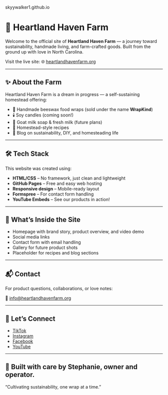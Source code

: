 skyywalker1.github.io
# 🌾 Heartland Haven Farm

Welcome to the official site of **Heartland Haven Farm** — a journey toward sustainability, handmade living, and farm-crafted goods. Built from the ground up with love in North Carolina.

Visit the live site: 🌐 [heartlandhavenfarm.org](https://heartlandhavenfarm.org)

---

## ✨ About the Farm

Heartland Haven Farm is a dream in progress — a self-sustaining homestead offering:

- 🐝 Handmade beeswax food wraps (sold under the name **WrapKind**)
- 🕯️ Soy candles (coming soon!)
- 🧼 Goat milk soap & fresh milk (future plans)
- 🍞 Homestead-style recipes
- 📖 Blog on sustainability, DIY, and homesteading life

---

## 🛠 Tech Stack

This website was created using:

- **HTML/CSS** – No framework, just clean and lightweight
- **GitHub Pages** – Free and easy web hosting
- **Responsive design** – Mobile-ready layout
- **Formspree** – For contact form handling
- **YouTube Embeds** – See our products in action!

---

## 📸 What’s Inside the Site

- Homepage with brand story, product overview, and video demo
- Social media links
- Contact form with email handling
- Gallery for future product shots
- Placeholder for recipes and blog sections

---

## 📬 Contact

For product questions, collaborations, or love notes:

📧 [info@heartlandhavenfarm.org](mailto:info@heartlandhavenfarm.org)

---

## 🤝 Let’s Connect

- [TikTok](https://www.tiktok.com/@heartlandhavenfarm_)
- [Instagram](https://www.instagram.com/heartlandhavenfarm_)
- [Facebook](https://www.facebook.com/heartlandhavenfarms)
- [YouTube](https://www.youtube.com/@heartlandhavenfarm)

---

## 🐐 Built with care by Stephanie, owner and operator.
“Cultivating sustainability, one wrap at a time.”
